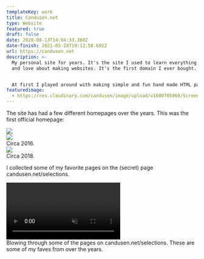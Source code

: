 ```yaml
---
templateKey: work
title: Candusen.net
type: Website
featured: true
draft: false
date: 2020-08-13T14:04:33.360Z
date-finish: 2021-05-18T19:12:58.692Z
url: https://candusen.net
description: >-
  My personal site for years. It's the site I used to learn everything I know
  and love about making websites. It's the first domain I ever bought.


  At first I played around with making simple and fun hand made HTML pages. This is still my preferred method of making sites. XD
featuredimage:
  - https://res.cloudinary.com/candusen/image/upload/v1600705960/Screen_Shot_2020-09-21_at_12.26.48_PM_lynmef.png
---
```

The site has had a few different homepages over the years. This was the first official homepage:

<div class='caption-container image-caption'>
    <img src=https://res.cloudinary.com/candusen/image/upload/v1600705960/Screen_Shot_2020-09-21_at_12.26.48_PM_lynmef.png></img>
  <div class='caption'></div></div>



<div class='caption-container image-caption'>
    <img src=https://res.cloudinary.com/candusen/image/upload/v1621365851/Screen_Shot_2021-05-18_at_3.23.17_PM_x70ecz.png></img>
  <div class='caption'>Circa 2016.</div></div>



<div class='caption-container image-caption'>
    <img src=https://res.cloudinary.com/candusen/image/upload/v1621365851/Screen_Shot_2021-05-18_at_3.22.49_PM_piegly.png></img>
  <div class='caption'>Circa 2018.</div></div>

I collected some of my favorite pages on the (secret) page candusen.net/selections.

<div class='caption-container video-caption'>
    <video autoplay muted loop src=https://res.cloudinary.com/candusen/video/upload/v1621366585/candusen-vid-fast_d6jpoe.mp4></video>
  <div class='caption'>Blowing through some of the pages on candusen.net/selections. These are some of my faves from over the years.</div></div>
